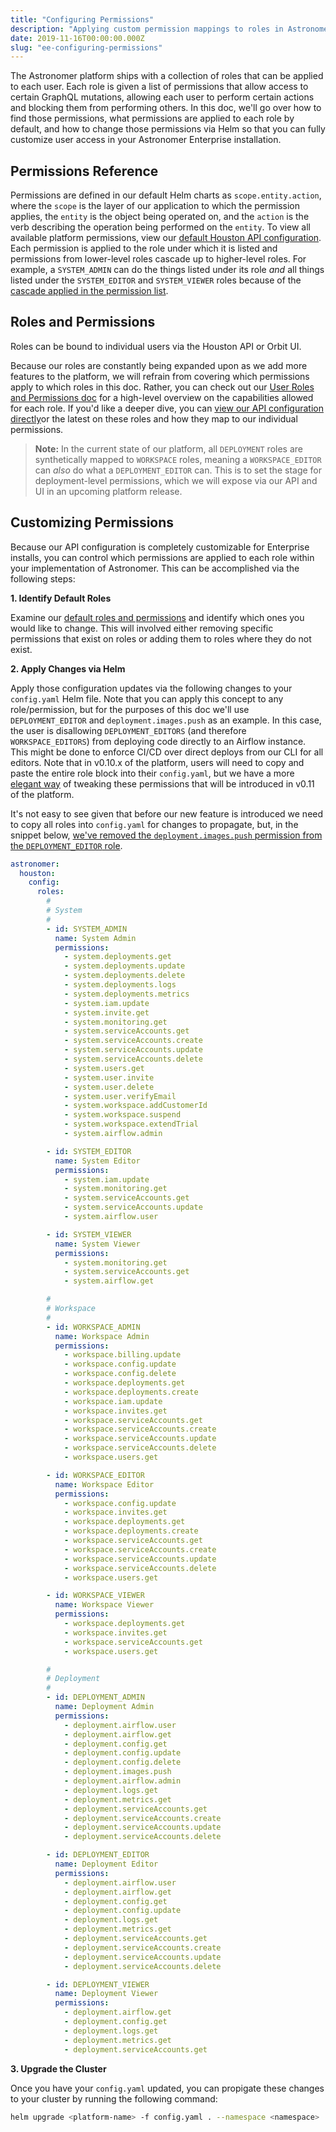 ```yaml
---
title: "Configuring Permissions"
description: "Applying custom permission mappings to roles in Astronomer Enterprise."
date: 2019-11-16T00:00:00.000Z
slug: "ee-configuring-permissions"
---
```


The Astronomer platform ships with a collection of roles that can be applied to each user. Each role is given a list of permissions that allow access to certain GraphQL mutations, allowing each user to perform certain actions and blocking them from performing others. In this doc, we'll go over how to find those permissions, what permissions are applied to each role by default, and how to change those permissions via Helm so that you can fully customize user access in your Astronomer Enterprise installation.


## Permissions Reference

Permissions are defined in our default Helm charts as `scope.entity.action`, where the `scope` is the layer of our application to which the permission applies, the `entity` is the object being operated on, and the `action` is the verb describing the operation being performed on the `entity`. To view all available platform permissions, view our [default Houston API configuration](https://github.com/astronomer/houston-api/blob/master/config/default.yaml#L200). Each permission is applied to the role under which it is listed and permissions from lower-level roles cascade up to higher-level roles. For example, a `SYSTEM_ADMIN` can do the things listed under its role _and_ all things listed under the `SYSTEM_EDITOR` and `SYSTEM_VIEWER` roles because of the [cascade applied in the permission list](https://github.com/astronomer/houston-api/blob/v0.10.3/config/default.yaml#L229).

## Roles and Permissions

Roles can be bound to individual users via the Houston API or Orbit UI.

Because our roles are constantly being expanded upon as we add more features to the platform, we will refrain from covering which permissions apply to which roles in this doc. Rather, you can check out our [User Roles and Permissions doc](https://www.astronomer.io/docs/rbac/) for a high-level overview on the capabilities allowed for each role. If you'd like a deeper dive, you can [view our API configuration directly](https://github.com/astronomer/houston-api/blob/v0.10.3/config/default.yaml#L200)or the latest on these roles and how they map to our individual permissions.

> **Note:** In the current state of our platform, all `DEPLOYMENT` roles are synthetically mapped to `WORKSPACE` roles, meaning a `WORKSPACE_EDITOR` can *also* do what a `DEPLOYMENT_EDITOR` can. This is to set the stage for deployment-level permissions, which we will expose via our API and UI in an upcoming platform release.

## Customizing Permissions

Because our API configuration is completely customizable for Enterprise installs, you can control which permissions are applied to each role within your implementation of Astronomer. This can be accomplished via the following steps:

**1. Identify Default Roles**  

Examine our [default roles and permissions](https://github.com/astronomer/houston-api/blob/v0.10.3/config/default.yaml#L200) and identify which ones you would like to change. This will involved either removing specific permissions that exist on roles or adding them to roles where they do not exist.

**2. Apply Changes via Helm** 

Apply those configuration updates via the following changes to your `config.yaml` Helm file. Note that you can apply this concept to any role/permission, but for the purposes of this doc we'll use `DEPLOYMENT_EDITOR` and `deployment.images.push` as an example. In this case, the user is disallowing `DEPLOYMENT_EDITORS` (and therefore `WORKSPACE_EDITORS`) from deploying code directly to an Airflow instance. This might be done to enforce CI/CD over direct deploys from our CLI for all editors. Note that in v0.10.x of the platform, users will need to copy and paste the entire role block into their `config.yaml`, but we have a more [elegant way](https://github.com/astronomer/houston-api/pull/170#issuecomment-554463343) of tweaking these permissions that will be introduced in v0.11 of the platform.

It's not easy to see given that before our new feature is introduced we need to copy all roles into `config.yaml` for changes to propagate, but, in the snippet below, [we've removed the `deployment.images.push` permission from the `DEPLOYMENT_EDITOR` role](https://github.com/astronomer/houston-api/blob/v0.10.3/config/default.yaml#L302).

```yaml
astronomer:
  houston:
    config:
      roles:
        #
        # System
        #
        - id: SYSTEM_ADMIN
          name: System Admin
          permissions:
            - system.deployments.get
            - system.deployments.update
            - system.deployments.delete
            - system.deployments.logs
            - system.deployments.metrics
            - system.iam.update
            - system.invite.get
            - system.monitoring.get
            - system.serviceAccounts.get
            - system.serviceAccounts.create
            - system.serviceAccounts.update
            - system.serviceAccounts.delete
            - system.users.get
            - system.user.invite
            - system.user.delete
            - system.user.verifyEmail
            - system.workspace.addCustomerId
            - system.workspace.suspend
            - system.workspace.extendTrial
            - system.airflow.admin

        - id: SYSTEM_EDITOR
          name: System Editor
          permissions:
            - system.iam.update
            - system.monitoring.get
            - system.serviceAccounts.get
            - system.serviceAccounts.update
            - system.airflow.user

        - id: SYSTEM_VIEWER
          name: System Viewer
          permissions:
            - system.monitoring.get
            - system.serviceAccounts.get
            - system.airflow.get

        #
        # Workspace
        #
        - id: WORKSPACE_ADMIN
          name: Workspace Admin
          permissions:
            - workspace.billing.update
            - workspace.config.update
            - workspace.config.delete
            - workspace.deployments.get
            - workspace.deployments.create
            - workspace.iam.update
            - workspace.invites.get
            - workspace.serviceAccounts.get
            - workspace.serviceAccounts.create
            - workspace.serviceAccounts.update
            - workspace.serviceAccounts.delete
            - workspace.users.get

        - id: WORKSPACE_EDITOR
          name: Workspace Editor
          permissions:
            - workspace.config.update
            - workspace.invites.get
            - workspace.deployments.get
            - workspace.deployments.create
            - workspace.serviceAccounts.get
            - workspace.serviceAccounts.create
            - workspace.serviceAccounts.update
            - workspace.serviceAccounts.delete
            - workspace.users.get

        - id: WORKSPACE_VIEWER
          name: Workspace Viewer
          permissions:
            - workspace.deployments.get
            - workspace.invites.get
            - workspace.serviceAccounts.get
            - workspace.users.get

        #
        # Deployment
        #
        - id: DEPLOYMENT_ADMIN
          name: Deployment Admin
          permissions:
            - deployment.airflow.user
            - deployment.airflow.get
            - deployment.config.get
            - deployment.config.update
            - deployment.config.delete
            - deployment.images.push
            - deployment.airflow.admin
            - deployment.logs.get
            - deployment.metrics.get
            - deployment.serviceAccounts.get
            - deployment.serviceAccounts.create
            - deployment.serviceAccounts.update
            - deployment.serviceAccounts.delete

        - id: DEPLOYMENT_EDITOR
          name: Deployment Editor
          permissions:
            - deployment.airflow.user
            - deployment.airflow.get
            - deployment.config.get
            - deployment.config.update
            - deployment.logs.get
            - deployment.metrics.get
            - deployment.serviceAccounts.get
            - deployment.serviceAccounts.create
            - deployment.serviceAccounts.update
            - deployment.serviceAccounts.delete

        - id: DEPLOYMENT_VIEWER
          name: Deployment Viewer
          permissions:
            - deployment.airflow.get
            - deployment.config.get
            - deployment.logs.get
            - deployment.metrics.get
            - deployment.serviceAccounts.get


```


**3. Upgrade the Cluster**

Once you have your `config.yaml` updated, you can propigate these changes to your cluster by running the following command:

```bash
helm upgrade <platform-name> -f config.yaml . --namespace <namespace>
```

             